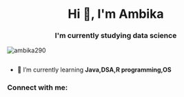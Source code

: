 <h1 align="center">Hi 👋, I'm Ambika</h1>
<h3 align="center">I'm currently studying data science</h3>

<p align="left"> <img src="https://komarev.com/ghpvc/?username=ambika290&label=Profile%20views&color=0e75b6&style=flat" alt="ambika290" /> </p>

<p align="left"> <a href="https://twitter.com/" target="blank"><img src="https://img.shields.io/twitter/follow/?logo=twitter&style=for-the-badge" alt="" /></a> </p>

- 🌱 I’m currently learning **Java,DSA,R programming,OS**

<h3 align="left">Connect with me:</h3>
<p align="left">


